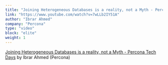 ```yaml
---
title: "Joining Heterogeneous Databases is a reality, not a Myth - Percona Tech Days"
link: "https://www.youtube.com/watch?v=7wLLb2IY51A"
author: "Ibrar Ahmed"
company: "Percona"
type: "video"
block: "elite"
weight: 1
---
```


[Joining Heterogeneous Databases is a reality, not a Myth - Percona Tech Days](https://www.youtube.com/watch?v=7wLLb2IY51A) by Ibrar Ahmed (Percona)
